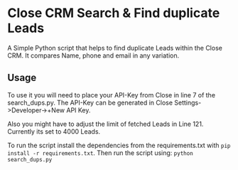 # Close CRM Search & Find duplicate Leads

A Simple Python script that helps to find duplicate Leads within the Close CRM. It compares Name, phone and email in any variation. 

## Usage
To use it you will need to place your API-Key from Close in line 7 of the search_dups.py. The API-Key can be generated in Close Settings->Developer->+New API Key.

Also you might have to adjust the limit of fetched Leads in Line 121. Currently its set to 4000 Leads.

To run the script install the dependencies from the requirements.txt with `pip install -r requirements.txt`. Then run the script using: `python search_dups.py`
